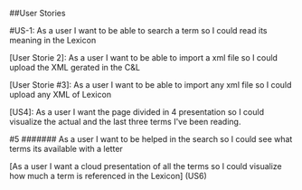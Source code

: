 ##User Stories

#US-1: As a user I want to be able to search a term so I could read its meaning  in the Lexicon

[User Storie 2]: As a user I want to be able to import a xml file so I could upload the XML gerated in the C&L

[User Storie #3]: As a user I want to be able to import any xml file so I could upload any XML of Lexicon

[US4]: As a user I want the page divided in 4 presentation so I could visualize the actual and the last three terms I've been reading.

#5 ####### As a user I want to be helped in the search so I could see what terms its available with a letter

[As a user I want a cloud presentation of all the terms  so I could visualize how much a term is referenced in the Lexicon] (US6)
